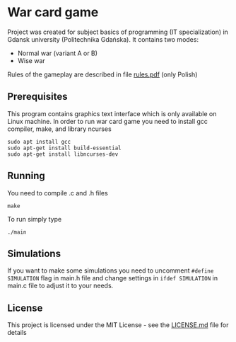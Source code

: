# War card game
Project was created for subject basics of programming (IT specialization) in Gdansk university (Politechnika Gdańska). It contains two modes:
* Normal war (variant A or B)
* Wise war

Rules of the gameplay are described in file [rules.pdf](rules.pdf) (only Polish)

## Prerequisites
This program contains graphics text interface which is only available on Linux machine. In order to run war card game you need to install gcc compiler, make, and library ncurses
```
sudo apt install gcc
sudo apt-get install build-essential
sudo apt-get install libncurses-dev
```

## Running
You need to compile .c and .h files
```
make
```
To run simply type
```
./main
```

## Simulations
If you want to make some simulations you need to uncomment ```#define SIMULATION``` flag in main.h file and change settings in ```ifdef SIMULATION``` in main.c file to adjust it to your needs.

## License
This project is licensed under the MIT License - see the [LICENSE.md](LICENSE.md) file for details
